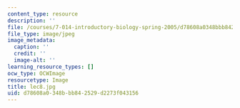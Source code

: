 ```yaml
---
content_type: resource
description: ''
file: /courses/7-014-introductory-biology-spring-2005/d78608a0348bbb842529d2273f043156_lec8.jpg
file_type: image/jpeg
image_metadata:
  caption: ''
  credit: ''
  image-alt: ''
learning_resource_types: []
ocw_type: OCWImage
resourcetype: Image
title: lec8.jpg
uid: d78608a0-348b-bb84-2529-d2273f043156
---
```

